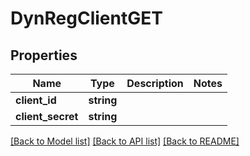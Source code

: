 # DynRegClientGET

## Properties
Name | Type | Description | Notes
------------ | ------------- | ------------- | -------------
**client_id** | **string** |  | 
**client_secret** | **string** |  | 

[[Back to Model list]](../README.md#documentation-for-models) [[Back to API list]](../README.md#documentation-for-api-endpoints) [[Back to README]](../README.md)


